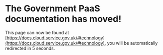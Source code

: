 # The Government PaaS documentation has moved!
This page can now be found at [https://docs.cloud.service.gov.uk/#technology](https://docs.cloud.service.gov.uk/#technology), you will be automatically redirected in 5 seconds.